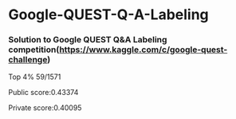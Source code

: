 # Google-QUEST-Q-A-Labeling

### Solution to Google QUEST Q&A Labeling competition(https://www.kaggle.com/c/google-quest-challenge)

Top 4% 59/1571

Public score:0.43374

Private score:0.40095
